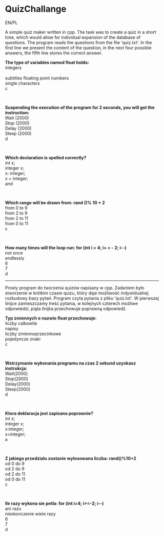 # QuizChallange
EN/PL

A simple quiz maker written in cpp. The task was to create a quiz in a short time, which would allow for individual expansion of the database of questions. The program reads the questions from the file 'quiz.txt'. In the first line we present the content of the question, in the next four possible answers, the fifth line stores the correct answer.

<b> The type of variables named float holds: </b> <br/>
integers <br/>
<br/> subtitles
floating point numbers <br/>
single characters <br/>
c

<br/>

<b> Suspending the execution of the program for 2 seconds, you will get the instruction: </b> <br/>
Wait (2000) <br/>
Stop (2000) <br/>
Delay (2000) <br/>
Sleep (2000) <br/>
d

<br/>

<b> Which declaration is spelled correctly? </b> <br/>
int x; <br/>
integer x; <br/>
x: integer; <br/>
x = integer; <br/>
and

<br/>

<b> Which range will be drawn from: rand ()% 10 + 2 </b> <br/>
from 0 to 9 <br/>
from 2 to 9 <br/>
from 2 to 11 <br/>
from 0 to 11 <br/>
c

<br/>

<b> How many times will the loop run: for (int i = 4; i> = - 2; i--) </b> <br/>
not once <br/>
endlessly <br/>
6 <br/>
7 <br/>
d

<hr>

Prosty program do tworzenia quizów napisany w cpp. Zadaniem było stworzenie w krótkim czasie quizu, który daje możliwość indywidualnej rozbudowy bazy pytań. Program czyta pytania z pliku 'quiz.txt'. W pierwszej linijce zamieszczamy treść pytania, w kolejnych czterech możliwe odpowiedzi, piąta linijka przechowuje poprawną odpowiedź.

<b>Typ zmiennych o nazwie float przechowuje:</b><br/>
liczby calkowite<br/>
napisy<br/>
liczby zmiennoprzecinkowe<br/>
pojedyncze znaki<br/>
c

<br/>

<b>Wstrzymanie wykonania programu na czas 2 sekund uzyskasz instrukcja:</b><br/>
Wait(2000)<br/>
Stop(2000)<br/>
Delay(2000)<br/>
Sleep(2000)<br/>
d

<br/>

<b>Ktora deklaracja jest zapisana poprawnie?</b><br/>
int x;<br/>
integer x;<br/>
x:integer;<br/>
x=integer;<br/>
a

<br/>

<b>Z jakiego przedzialu zostanie wylosowana liczba: rand()%10+2</b><br/>
od 0 do 9<br/>
od 2 do 9<br/>
od 2 do 11<br/>
od 0 do 11<br/>
c

<br/>

<b>Ile razy wykona sie petla: for (int i=4; i>=-2; i--)</b><br/>
ani razu<br/>
nieskonczenie wiele razy<br/>
6<br/>
7<br/>
d

